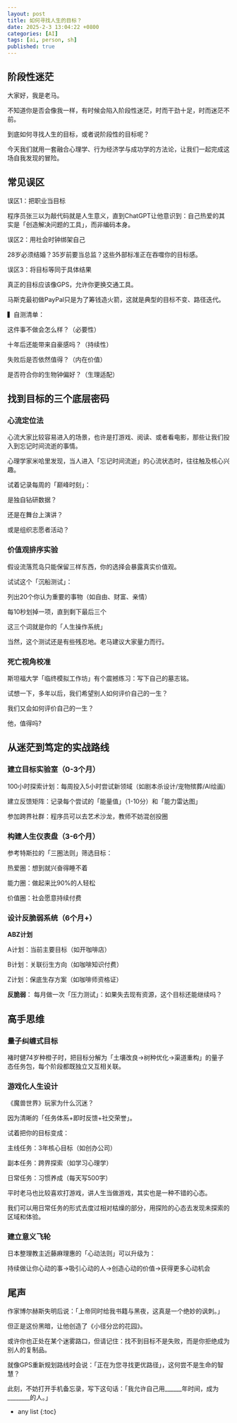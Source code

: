 ```yaml
---
layout: post
title: 如何寻找人生的目标？
date: 2025-2-3 13:04:22 +0800
categories: [AI]
tags: [ai, person, sh]
published: true
---
```



## 阶段性迷茫

大家好，我是老马。

不知道你是否会像我一样，有时候会陷入阶段性迷茫，时而干劲十足，时而迷茫不前。

到底如何寻找人生的目标，或者说阶段性的目标呢？

今天我们就用一套融合心理学、行为经济学与成功学的方法论，让我们一起完成这场自我发现的冒险。

## 常见误区

误区1：把职业当目标  

程序员张三以为敲代码就是人生意义，直到ChatGPT让他意识到：自己热爱的其实是「创造解决问题的工具」，而非编码本身。

误区2：用社会时钟绑架自己  

28岁必须结婚？35岁前要当总监？这些外部标准正在吞噬你的目标感。

误区3：将目标等同于具体结果  

真正的目标应该像GPS，允许你更换交通工具。

马斯克最初做PayPal只是为了筹钱造火箭，这就是典型的目标不变、路径迭代。

▍自测清单：  

这件事不做会怎么样？（必要性）  

十年后还能带来自豪感吗？（持续性）  

失败后是否依然值得？（内在价值）  

是否符合你的生物钟偏好？（生理适配）

## 找到目标的三个底层密码

### 心流定位法  

心流大家比较容易进入的场景，也许是打游戏、阅读、或者看电影，那些让我们投入到忘记时间流逝的事情。

心理学家米哈里发现，当人进入「忘记时间流逝」的心流状态时，往往触及核心兴趣。

试着记录每周的「巅峰时刻」：  

是独自钻研数据？  

还是在舞台上演讲？  

或是组织志愿者活动？  

### 价值观排序实验  

假设流落荒岛只能保留三样东西，你的选择会暴露真实价值观。

试试这个「沉船测试」：  

列出20个你认为重要的事物（如自由、财富、亲情）  

每10秒划掉一项，直到剩下最后三个  

这三个词就是你的「人生操作系统」

当然，这个测试还是有些残忍地。老马建议大家量力而行。

### 死亡视角校准  

斯坦福大学「临终模拟工作坊」有个震撼练习：写下自己的墓志铭。

试想一下，多年以后，我们希望别人如何评价自己的一生？

我们又会如何评价自己的一生？

他，值得吗?

## 从迷茫到笃定的实战路线

### 建立目标实验室（0-3个月）  

100小时探索计划：每周投入5小时尝试新领域（如剧本杀设计/宠物殡葬/AI绘画）  

建立反馈矩阵：记录每个尝试的「能量值」（1-10分）和「能力雷达图」  

参加跨界社群：程序员可以去艺术沙龙，教师不妨混创投圈

### 构建人生仪表盘（3-6个月）  

参考特斯拉的「三圈法则」筛选目标：  

热爱圈：想到就兴奋得睡不着  

能力圈：做起来比90%的人轻松  

价值圈：社会愿意持续付费  

### 设计反脆弱系统（6个月+）  

**ABZ计划**  

A计划：当前主要目标（如开咖啡店）  

B计划：关联衍生方向（如咖啡知识付费）  

Z计划：保底生存方案（如咖啡师资格证）  

**反脆弱**：  每月做一次「压力测试」：如果失去现有资源，这个目标还能继续吗？

## 高手思维

### 量子纠缠式目标  

褚时健74岁种橙子时，把目标分解为「土壤改良→树种优化→渠道重构」的量子态任务包，每个阶段都既独立又互相关联。

### 游戏化人生设计  

《魔兽世界》玩家为什么沉迷？

因为清晰的「任务体系+即时反馈+社交荣誉」。

试着把你的目标变成：  

主线任务：3年核心目标（如创办公司）  

副本任务：跨界探索（如学习心理学）  

日常任务：习惯养成（每天写500字）  

平时老马也比较喜欢打游戏，讲人生当做游戏，其实也是一种不错的心态。

我们可以用日常任务的形式去度过相对枯燥的部分，用探险的心态去发现未探索的区域和体验。

### 建立意义飞轮  

日本整理教主近藤麻理惠的「心动法则」可以升级为：  

持续做让你心动的事→吸引心动的人→创造心动的价值→获得更多心动机会

## 尾声

作家博尔赫斯失明后说：「上帝同时给我书籍与黑夜，这真是一个绝妙的讽刺。」

但正是这份黑暗，让他创造了《小径分岔的花园》。

或许你也正处在某个迷雾路口，但请记住：找不到目标不是失败，而是你拒绝成为别人的复制品。 

就像GPS重新规划路线时会说：「正在为您寻找更优路径」，这何尝不是生命的智慧？

此刻，不妨打开手机备忘录，写下这句话：「我允许自己用______年时间，成为________的人。」


* any list
{:toc}
